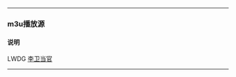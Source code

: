 ***
### m3u播放源
#### 说明
LWDG [李卫当官](https://raw.githubusercontent.com/ddgksf2013/M3U8LIST/master/20200429.LWDG.m3u)
***

